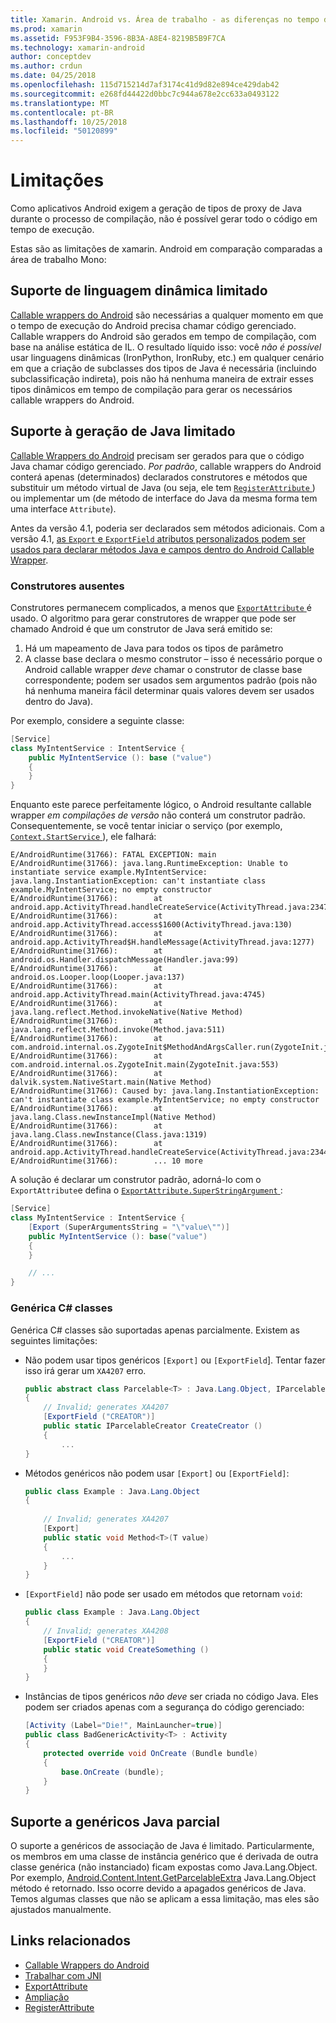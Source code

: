 ```yaml
---
title: Xamarin. Android vs. Área de trabalho - as diferenças no tempo de execução Mono
ms.prod: xamarin
ms.assetid: F953F9B4-3596-8B3A-A8E4-8219B5B9F7CA
ms.technology: xamarin-android
author: conceptdev
ms.author: crdun
ms.date: 04/25/2018
ms.openlocfilehash: 115d715214d7af3174c41d9d82e894ce429dab42
ms.sourcegitcommit: e268fd44422d0bbc7c944a678e2cc633a0493122
ms.translationtype: MT
ms.contentlocale: pt-BR
ms.lasthandoff: 10/25/2018
ms.locfileid: "50120899"
---
```

# <a name="limitations"></a>Limitações

Como aplicativos Android exigem a geração de tipos de proxy de Java durante o processo de compilação, não é possível gerar todo o código em tempo de execução.

Estas são as limitações de xamarin. Android em comparação comparadas a área de trabalho Mono:


## <a name="limited-dynamic-language-support"></a>Suporte de linguagem dinâmica limitado

 [Callable wrappers do Android](~/android/platform/java-integration/android-callable-wrappers.md) são necessárias a qualquer momento em que o tempo de execução do Android precisa chamar código gerenciado. Callable wrappers do Android são gerados em tempo de compilação, com base na análise estática de IL. O resultado líquido isso: você *não é possível* usar linguagens dinâmicas (IronPython, IronRuby, etc.) em qualquer cenário em que a criação de subclasses dos tipos de Java é necessária (incluindo subclassificação indireta), pois não há nenhuma maneira de extrair esses tipos dinâmicos em tempo de compilação para gerar os necessários callable wrappers do Android.


## <a name="limited-java-generation-support"></a>Suporte à geração de Java limitado

[Callable Wrappers do Android](~/android/platform/java-integration/android-callable-wrappers.md) precisam ser gerados para que o código Java chamar código gerenciado. *Por padrão*, callable wrappers do Android conterá apenas (determinados) declarados construtores e métodos que substituir um método virtual de Java (ou seja, ele tem [ `RegisterAttribute` ](https://developer.xamarin.com/api/type/Android.Runtime.RegisterAttribute/)) ou implementar um (de método de interface do Java da mesma forma tem uma interface `Attribute`).
  
Antes da versão 4.1, poderia ser declarados sem métodos adicionais. Com a versão 4.1, [as `Export` e `ExportField` atributos personalizados podem ser usados para declarar métodos Java e campos dentro do Android Callable Wrapper](~/android/platform/java-integration/working-with-jni.md).

### <a name="missing-constructors"></a>Construtores ausentes

Construtores permanecem complicados, a menos que [ `ExportAttribute` ](https://developer.xamarin.com/api/type/Java.Interop.ExportAttribute) é usado. O algoritmo para gerar construtores de wrapper que pode ser chamado Android é que um construtor de Java será emitido se:

1. Há um mapeamento de Java para todos os tipos de parâmetro
2. A classe base declara o mesmo construtor &ndash; isso é necessário porque o Android callable wrapper *deve* chamar o construtor de classe base correspondente; podem ser usados sem argumentos padrão (pois não há nenhuma maneira fácil determinar quais valores devem ser usados dentro do Java).

Por exemplo, considere a seguinte classe:

```csharp
[Service]
class MyIntentService : IntentService {
    public MyIntentService (): base ("value")
    {
    }
}
```

Enquanto este parece perfeitamente lógico, o Android resultante callable wrapper *em compilações de versão* não conterá um construtor padrão. Consequentemente, se você tentar iniciar o serviço (por exemplo, [ `Context.StartService` ](https://developer.xamarin.com/api/member/Android.Content.Context.StartService/p/Android.Content.Intent/)), ele falhará:

```shell
E/AndroidRuntime(31766): FATAL EXCEPTION: main
E/AndroidRuntime(31766): java.lang.RuntimeException: Unable to instantiate service example.MyIntentService: java.lang.InstantiationException: can't instantiate class example.MyIntentService; no empty constructor
E/AndroidRuntime(31766):        at android.app.ActivityThread.handleCreateService(ActivityThread.java:2347)
E/AndroidRuntime(31766):        at android.app.ActivityThread.access$1600(ActivityThread.java:130)
E/AndroidRuntime(31766):        at android.app.ActivityThread$H.handleMessage(ActivityThread.java:1277)
E/AndroidRuntime(31766):        at android.os.Handler.dispatchMessage(Handler.java:99)
E/AndroidRuntime(31766):        at android.os.Looper.loop(Looper.java:137)
E/AndroidRuntime(31766):        at android.app.ActivityThread.main(ActivityThread.java:4745)
E/AndroidRuntime(31766):        at java.lang.reflect.Method.invokeNative(Native Method)
E/AndroidRuntime(31766):        at java.lang.reflect.Method.invoke(Method.java:511)
E/AndroidRuntime(31766):        at com.android.internal.os.ZygoteInit$MethodAndArgsCaller.run(ZygoteInit.java:786)
E/AndroidRuntime(31766):        at com.android.internal.os.ZygoteInit.main(ZygoteInit.java:553)
E/AndroidRuntime(31766):        at dalvik.system.NativeStart.main(Native Method)
E/AndroidRuntime(31766): Caused by: java.lang.InstantiationException: can't instantiate class example.MyIntentService; no empty constructor
E/AndroidRuntime(31766):        at java.lang.Class.newInstanceImpl(Native Method)
E/AndroidRuntime(31766):        at java.lang.Class.newInstance(Class.java:1319)
E/AndroidRuntime(31766):        at android.app.ActivityThread.handleCreateService(ActivityThread.java:2344)
E/AndroidRuntime(31766):        ... 10 more
```

A solução é declarar um construtor padrão, adorná-lo com o `ExportAttribute`e defina o [ `ExportAttribute.SuperStringArgument` ](https://developer.xamarin.com/api/property/Java.Interop.ExportAttribute.SuperArgumentsString/): 

```csharp
[Service]
class MyIntentService : IntentService {
    [Export (SuperArgumentsString = "\"value\"")]
    public MyIntentService (): base("value")
    {
    }

    // ...
}
```


### <a name="generic-c-classes"></a>Genérica C# classes

Genérica C# classes são suportadas apenas parcialmente. Existem as seguintes limitações:


-   Não podem usar tipos genéricos `[Export]` ou `[ExportField`]. Tentar fazer isso irá gerar um `XA4207` erro.

    ```csharp
    public abstract class Parcelable<T> : Java.Lang.Object, IParcelable
    {
        // Invalid; generates XA4207
        [ExportField ("CREATOR")]
        public static IParcelableCreator CreateCreator ()
        {
            ...
    }
    ```

-   Métodos genéricos não podem usar `[Export]` ou `[ExportField]`:

    ```csharp
    public class Example : Java.Lang.Object
    {
        
        // Invalid; generates XA4207
        [Export]
        public static void Method<T>(T value)
        {
            ...
        }
    }
    ```

-   `[ExportField]` não pode ser usado em métodos que retornam `void`:

    ```csharp
    public class Example : Java.Lang.Object
    {
        // Invalid; generates XA4208
        [ExportField ("CREATOR")]
        public static void CreateSomething ()
        {
        }
    }
    ```

-   Instâncias de tipos genéricos _não deve_ ser criada no código Java.
    Eles podem ser criados apenas com a segurança do código gerenciado:

    ```csharp
    [Activity (Label="Die!", MainLauncher=true)]
    public class BadGenericActivity<T> : Activity
    {
        protected override void OnCreate (Bundle bundle)
        {
            base.OnCreate (bundle);
        }
    }
    ```


## <a name="partial-java-generics-support"></a>Suporte a genéricos Java parcial

O suporte a genéricos de associação de Java é limitado. Particularmente, os membros em uma classe de instância genérico que é derivada de outra classe genérica (não instanciado) ficam expostas como Java.Lang.Object. Por exemplo, [Android.Content.Intent.GetParcelableExtra](https://developer.xamarin.com/api/member/Android.Content.Intent.GetParcelableExtra/p/System.String/) Java.Lang.Object método é retornado. Isso ocorre devido a apagados genéricos de Java.
Temos algumas classes que não se aplicam a essa limitação, mas eles são ajustados manualmente.


## <a name="related-links"></a>Links relacionados

- [Callable Wrappers do Android](~/android/platform/java-integration/android-callable-wrappers.md)
- [Trabalhar com JNI](~/android/platform/java-integration/working-with-jni.md)
- [ExportAttribute](https://developer.xamarin.com/api/type/Java.Interop.ExportAttribute/)
- [Ampliação](https://developer.xamarin.com/api/property/Java.Interop.ExportAttribute.SuperArgumentsString/)
- [RegisterAttribute](https://developer.xamarin.com/api/type/Android.Runtime.RegisterAttribute/)
